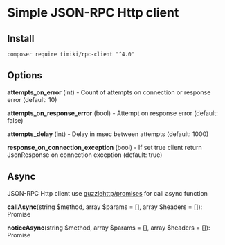 Simple JSON-RPC Http client
===========================

Install
-------

    composer require timiki/rpc-client "^4.0"

Options
-------

**attempts_on_error** (int) - Count of attempts on connection or response  error (default: 10)

**attempts_on_response_error** (bool) - Attempt on response error  (default: false)

**attempts_delay** (int) - Delay in msec between attempts (default: 1000)

**response_on_connection_exception** (bool) - If set true client return JsonResponse on connection exception (default: true)

Async
-------

JSON-RPC Http client use [guzzlehttp/promises](https://github.com/guzzle/promises) for call async function

**callAsync**(string $method, array $params = [], array $headers = []): Promise

**noticeAsync**(string $method, array $params = [], array $headers = []): Promise
